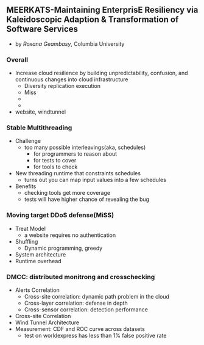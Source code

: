 MEERKATS-Maintaining EnterprisE Resiliency via Kaleidoscopic Adaption & Transformation of Software Services
---

- by *Roxana Geambasy*, Columbia University

### Overall
- Increase cloud resilience by building unpredictability, confusion, and continuous changes into cloud infrastructure
	- Diversity replication execution
	- Miss
	-
	-
- website, windtunnel

### Stable Multithreading
- Challenge
	- too many possible interleavings(aka, schedules)
		- for programmers to reason about
		- for tests to cover
		- for tools to check
- New threading runtime that constraints schedules
	- turns out you can map input values into a few schedules
- Benefits
	- checking tools get more coverage
	- tests will have higher chance of revealing the bug


### Moving target DDoS defense(MiSS)
- Treat Model
	- a website requires no authentication
- Shuffling
	- Dynamic programming, greedy
- System architecture
- Runtime overhead

### DMCC: distributed monitrong and crosschecking 
- Alerts Correlation
	- Cross-site correlation: dynamic path problem in the cloud
	- Cross-layer correlation: defense in depth
	- Cross-sensor correlation: detection performance
- Cross-site Correlation
- Wind Tunnel Architecture
- Measurement: CDF and ROC curve across datasets
	- test on worldexpress has less than 1% false positive rate
